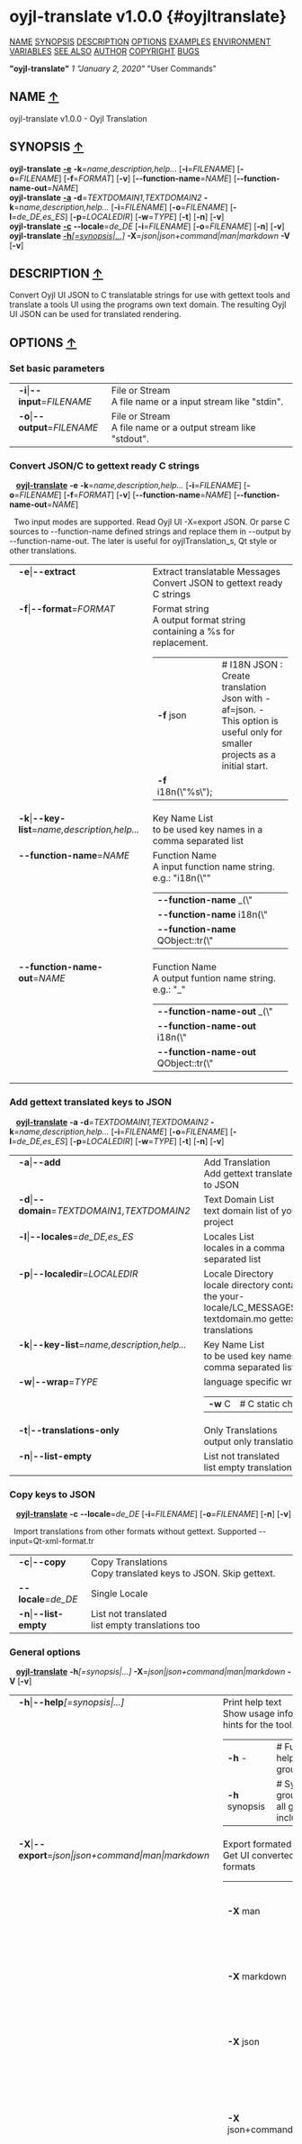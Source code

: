 # oyjl\-translate v1.0.0 {#oyjltranslate}
<a name="toc"></a>
[NAME](#name) [SYNOPSIS](#synopsis) [DESCRIPTION](#description) [OPTIONS](#options) [EXAMPLES](#examples) [ENVIRONMENT VARIABLES](#environmentvariables) [SEE ALSO](#seealso) [AUTHOR](#author) [COPYRIGHT](#copyright) [BUGS](#bugs) 

<strong>"oyjl-translate"</strong> *1* <em>"January 2, 2020"</em> "User Commands"

<h2>NAME <a href="#toc" name="name">&uarr;</a></h2>

oyjl-translate v1.0.0 - Oyjl Translation

<h2>SYNOPSIS <a href="#toc" name="synopsis">&uarr;</a></h2>

<strong>oyjl-translate</strong> <a href="#extract"><strong>-e</strong></a> <strong>-k</strong>=<em>name,description,help...</em> [<strong>-i</strong>=<em>FILENAME</em>] [<strong>-o</strong>=<em>FILENAME</em>] [<strong>-f</strong>=<em>FORMAT</em>] [<strong>-v</strong>] [<strong>--function-name</strong>=<em>NAME</em>] [<strong>--function-name-out</strong>=<em>NAME</em>]
<br />
<strong>oyjl-translate</strong> <a href="#add"><strong>-a</strong></a> <strong>-d</strong>=<em>TEXTDOMAIN1,TEXTDOMAIN2</em> <strong>-k</strong>=<em>name,description,help...</em> [<strong>-i</strong>=<em>FILENAME</em>] [<strong>-o</strong>=<em>FILENAME</em>] [<strong>-l</strong>=<em>de_DE,es_ES</em>] [<strong>-p</strong>=<em>LOCALEDIR</em>] [<strong>-w</strong>=<em>TYPE</em>] [<strong>-t</strong>] [<strong>-n</strong>] [<strong>-v</strong>]
<br />
<strong>oyjl-translate</strong> <a href="#copy"><strong>-c</strong></a> <strong>--locale</strong>=<em>de_DE</em> [<strong>-i</strong>=<em>FILENAME</em>] [<strong>-o</strong>=<em>FILENAME</em>] [<strong>-n</strong>] [<strong>-v</strong>]
<br />
<strong>oyjl-translate</strong> <a href="#help"><strong>-h</strong><em>[=synopsis|...]</em></a> <strong>-X</strong>=<em>json|json+command|man|markdown</em> <strong>-V</strong> [<strong>-v</strong>]

<h2>DESCRIPTION <a href="#toc" name="description">&uarr;</a></h2>

Convert Oyjl UI JSON to C translatable strings for use with gettext tools and translate a tools UI using the programs own text domain. The resulting Oyjl UI JSON can be used for translated rendering.

<h2>OPTIONS <a href="#toc" name="options">&uarr;</a></h2>

<h3>Set basic parameters</h3>


<table style='width:100%'>
 <tr><td style='padding-left:1em;padding-right:1em;vertical-align:top;width:25%'><strong>-i</strong>|<strong>--input</strong>=<em>FILENAME</em></td> <td>File or Stream<br />A file name or a input stream like "stdin".  </td>
 </tr>
 <tr><td style='padding-left:1em;padding-right:1em;vertical-align:top;width:25%'><strong>-o</strong>|<strong>--output</strong>=<em>FILENAME</em></td> <td>File or Stream<br />A file name or a output stream like "stdout".  </td>
 </tr>
</table>

<h3 id="extract">Convert JSON/C to gettext ready C strings</h3>

&nbsp;&nbsp; <a href="#synopsis"><strong>oyjl-translate</strong></a> <strong>-e</strong> <strong>-k</strong>=<em>name,description,help...</em> [<strong>-i</strong>=<em>FILENAME</em>] [<strong>-o</strong>=<em>FILENAME</em>] [<strong>-f</strong>=<em>FORMAT</em>] [<strong>-v</strong>] [<strong>--function-name</strong>=<em>NAME</em>] [<strong>--function-name-out</strong>=<em>NAME</em>]

&nbsp;&nbsp;Two input modes are supported. Read Oyjl UI -X=export JSON. Or parse C sources to --function-name defined strings and replace them in --output by --function-name-out. The later is useful for oyjlTranslation_s, Qt style or other translations.

<table style='width:100%'>
 <tr><td style='padding-left:1em;padding-right:1em;vertical-align:top;width:25%'><strong>-e</strong>|<strong>--extract</strong></td> <td>Extract translatable Messages<br />Convert JSON to gettext ready C strings</td> </tr>
 <tr><td style='padding-left:1em;padding-right:1em;vertical-align:top;width:25%'><strong>-f</strong>|<strong>--format</strong>=<em>FORMAT</em></td> <td>Format string<br />A output format string containing a %s for replacement.
  <table>
   <tr><td style='padding-left:0.5em'><strong>-f</strong> json</td><td># I18N JSON : Create translation Json with -af=json. - This option is useful only for smaller projects as a initial start.</td></tr>
   <tr><td style='padding-left:0.5em'><strong>-f</strong> i18n(\"%s\");</td>
  </table>
  </td>
 </tr>
 <tr><td style='padding-left:1em;padding-right:1em;vertical-align:top;width:25%'><strong>-k</strong>|<strong>--key-list</strong>=<em>name,description,help...</em></td> <td>Key Name List<br />to be used key names in a comma separated list  </td>
 </tr>
 <tr><td style='padding-left:1em;padding-right:1em;vertical-align:top;width:25%'><strong>--function-name</strong>=<em>NAME</em></td> <td>Function Name<br />A input function name string. e.g.: "i18n(\""
  <table>
   <tr><td style='padding-left:0.5em'><strong>--function-name</strong> _(\"</td>
   <tr><td style='padding-left:0.5em'><strong>--function-name</strong> i18n(\"</td>
   <tr><td style='padding-left:0.5em'><strong>--function-name</strong> QObject::tr(\"</td>
  </table>
  </td>
 </tr>
 <tr><td style='padding-left:1em;padding-right:1em;vertical-align:top;width:25%'><strong>--function-name-out</strong>=<em>NAME</em></td> <td>Function Name<br />A output funtion name string. e.g.: "_"
  <table>
   <tr><td style='padding-left:0.5em'><strong>--function-name-out</strong> _(\"</td>
   <tr><td style='padding-left:0.5em'><strong>--function-name-out</strong> i18n(\"</td>
   <tr><td style='padding-left:0.5em'><strong>--function-name-out</strong> QObject::tr(\"</td>
  </table>
  </td>
 </tr>
</table>

<h3 id="add">Add gettext translated keys to JSON</h3>

&nbsp;&nbsp; <a href="#synopsis"><strong>oyjl-translate</strong></a> <strong>-a</strong> <strong>-d</strong>=<em>TEXTDOMAIN1,TEXTDOMAIN2</em> <strong>-k</strong>=<em>name,description,help...</em> [<strong>-i</strong>=<em>FILENAME</em>] [<strong>-o</strong>=<em>FILENAME</em>] [<strong>-l</strong>=<em>de_DE,es_ES</em>] [<strong>-p</strong>=<em>LOCALEDIR</em>] [<strong>-w</strong>=<em>TYPE</em>] [<strong>-t</strong>] [<strong>-n</strong>] [<strong>-v</strong>]

<table style='width:100%'>
 <tr><td style='padding-left:1em;padding-right:1em;vertical-align:top;width:25%'><strong>-a</strong>|<strong>--add</strong></td> <td>Add Translation<br />Add gettext translated keys to JSON</td> </tr>
 <tr><td style='padding-left:1em;padding-right:1em;vertical-align:top;width:25%'><strong>-d</strong>|<strong>--domain</strong>=<em>TEXTDOMAIN1,TEXTDOMAIN2</em></td> <td>Text Domain List<br />text domain list of your project  </td>
 </tr>
 <tr><td style='padding-left:1em;padding-right:1em;vertical-align:top;width:25%'><strong>-l</strong>|<strong>--locales</strong>=<em>de_DE,es_ES</em></td> <td>Locales List<br />locales in a comma separated list  </td>
 </tr>
 <tr><td style='padding-left:1em;padding-right:1em;vertical-align:top;width:25%'><strong>-p</strong>|<strong>--localedir</strong>=<em>LOCALEDIR</em></td> <td>Locale Directory<br />locale directory containing the your-locale/LC_MESSAGES/your-textdomain.mo gettext translations  </td>
 </tr>
 <tr><td style='padding-left:1em;padding-right:1em;vertical-align:top;width:25%'><strong>-k</strong>|<strong>--key-list</strong>=<em>name,description,help...</em></td> <td>Key Name List<br />to be used key names in a comma separated list  </td>
 </tr>
 <tr><td style='padding-left:1em;padding-right:1em;vertical-align:top;width:25%'><strong>-w</strong>|<strong>--wrap</strong>=<em>TYPE</em></td> <td>language specific wrap
  <table>
   <tr><td style='padding-left:0.5em'><strong>-w</strong> C</td><td># C static char</td></tr>
  </table>
  </td>
 </tr>
 <tr><td style='padding-left:1em;padding-right:1em;vertical-align:top;width:25%'><strong>-t</strong>|<strong>--translations-only</strong></td> <td>Only Translations<br />output only translations</td> </tr>
 <tr><td style='padding-left:1em;padding-right:1em;vertical-align:top;width:25%'><strong>-n</strong>|<strong>--list-empty</strong></td> <td>List not translated<br />list empty translations too</td> </tr>
</table>

<h3 id="copy">Copy keys to JSON</h3>

&nbsp;&nbsp; <a href="#synopsis"><strong>oyjl-translate</strong></a> <strong>-c</strong> <strong>--locale</strong>=<em>de_DE</em> [<strong>-i</strong>=<em>FILENAME</em>] [<strong>-o</strong>=<em>FILENAME</em>] [<strong>-n</strong>] [<strong>-v</strong>]

&nbsp;&nbsp;Import translations from other formats without gettext. Supported --input=Qt-xml-format.tr

<table style='width:100%'>
 <tr><td style='padding-left:1em;padding-right:1em;vertical-align:top;width:25%'><strong>-c</strong>|<strong>--copy</strong></td> <td>Copy Translations<br />Copy translated keys to JSON. Skip gettext.</td> </tr>
 <tr><td style='padding-left:1em;padding-right:1em;vertical-align:top;width:25%'><strong>--locale</strong>=<em>de_DE</em></td> <td>Single Locale  </td>
 </tr>
 <tr><td style='padding-left:1em;padding-right:1em;vertical-align:top;width:25%'><strong>-n</strong>|<strong>--list-empty</strong></td> <td>List not translated<br />list empty translations too</td> </tr>
</table>

<h3 id="help">General options</h3>

&nbsp;&nbsp; <a href="#synopsis"><strong>oyjl-translate</strong></a> <strong>-h</strong><em>[=synopsis|...]</em> <strong>-X</strong>=<em>json|json+command|man|markdown</em> <strong>-V</strong> [<strong>-v</strong>]

<table style='width:100%'>
 <tr><td style='padding-left:1em;padding-right:1em;vertical-align:top;width:25%'><strong>-h</strong>|<strong>--help</strong><em>[=synopsis|...]</em></td> <td>Print help text<br />Show usage information and hints for the tool.
  <table>
   <tr><td style='padding-left:0.5em'><strong>-h</strong> -</td><td># Full Help : Print help for all groups</td></tr>
   <tr><td style='padding-left:0.5em'><strong>-h</strong> synopsis</td><td># Synopsis : List groups - Show all groups including syntax</td></tr>
  </table>
  </td>
 </tr>
 <tr><td style='padding-left:1em;padding-right:1em;vertical-align:top;width:25%'><strong>-X</strong>|<strong>--export</strong>=<em>json|json+command|man|markdown</em></td> <td>Export formated text<br />Get UI converted into text formats
  <table>
   <tr><td style='padding-left:0.5em'><strong>-X</strong> man</td><td># Man : Unix Man page - Get a unix man page</td></tr>
   <tr><td style='padding-left:0.5em'><strong>-X</strong> markdown</td><td># Markdown : Formated text - Get formated text</td></tr>
   <tr><td style='padding-left:0.5em'><strong>-X</strong> json</td><td># Json : GUI - Get a Oyjl Json UI declaration</td></tr>
   <tr><td style='padding-left:0.5em'><strong>-X</strong> json+command</td><td># Json + Command : GUI + Command - Get Oyjl Json UI declaration incuding command</td></tr>
   <tr><td style='padding-left:0.5em'><strong>-X</strong> export</td><td># Export : All available data - Get UI data for developers. The format can be converted by the oyjl-args tool.</td></tr>
  </table>
  </td>
 </tr>
 <tr><td style='padding-left:1em;padding-right:1em;vertical-align:top;width:25%'><strong>-V</strong>|<strong>--version</strong></td> <td>Version</td> </tr>
 <tr><td style='padding-left:1em;padding-right:1em;vertical-align:top;width:25%'><strong>-v</strong>|<strong>--verbose</strong></td> <td>increase verbosity</td> </tr>
</table>


<h2>EXAMPLES <a href="#toc" name="examples">&uarr;</a></h2>

#### Convert JSON to gettext ready C strings
&nbsp;&nbsp;oyjl-translate -e [-v] -i oyjl-ui.json -o result.json -f '_("%s"); ' -k name,description,help
#### Convert C source to I18N JSON
&nbsp;&nbsp;oyjl-translate -e -f=json -i oyjl-ui.c -o result.json
#### Add gettext translated keys to JSON
&nbsp;&nbsp;oyjl-translate -a -i oyjl-ui.json -o result.json -k name,description,help -d TEXTDOMAIN -p LOCALEDIR -l de_DE,es_ES
#### Copy translated keys to JSON. Skip gettext.
&nbsp;&nbsp;oyjl-translate -c -i lang.tr -o result.json --locale de_DE
#### View MAN page
&nbsp;&nbsp;oyjl-translate -X man | groff -T utf8 -man -

<h2>ENVIRONMENT VARIABLES <a href="#toc" name="environmentvariables">&uarr;</a></h2>

#### OUTPUT_CHARSET
&nbsp;&nbsp;Set the GNU gettext output encoding.
  <br />
&nbsp;&nbsp;Alternatively use the -l=de_DE.UTF-8 option.
  <br />
&nbsp;&nbsp;Typical value is UTF-8.

<h2>SEE ALSO <a href="#toc" name="seealso">&uarr;</a></h2>

&nbsp;&nbsp;[oyjl](oyjl.html)<a href="oyjl.md">(1)</a>&nbsp;&nbsp;[oyjl-args](oyjlargs.html)<a href="oyjlargs.md">(1)</a>&nbsp;&nbsp;[oyjl-args-qml](oyjlargsqml.html)<a href="oyjlargsqml.md">(1)</a>

&nbsp;&nbsp;<a href="https://codedocs.xyz/oyranos-cms/oyranos/group__oyjl.html">https://codedocs.xyz/oyranos-cms/oyranos/group__oyjl.html</a>

<h2>AUTHOR <a href="#toc" name="author">&uarr;</a></h2>

Kai-Uwe Behrmann http://www.oyranos.org

<h2>COPYRIGHT <a href="#toc" name="copyright">&uarr;</a></h2>

*Copyright © 2017-2022 Kai-Uwe Behrmann*


<a name="license"></a>
### License
newBSD <a href="http://www.oyranos.org">http://www.oyranos.org</a>

<h2>BUGS <a href="#toc" name="bugs">&uarr;</a></h2>

<a href="https://www.gitlab.com/oyranos/oyranos/issues">https://www.gitlab.com/oyranos/oyranos/issues</a>


